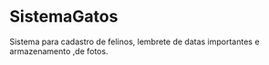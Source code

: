 # SistemaGatos
Sistema para cadastro de felinos, lembrete de datas importantes e armazenamento ,de fotos.
